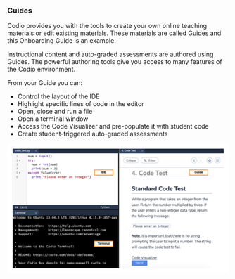 

### Guides

Codio provides you with the tools to create your own online teaching materials or edit existing materials. These materials are called Guides and this Onboarding Guide is an example. 

Instructional content and auto-graded assessments are authored using Guides. The powerful authoring tools give you access to many features of the Codio environment. 

From your Guide you can:

- Control the layout of the IDE
- Highlight specific lines of code in the editor
- Open, close and run a file 
- Open a terminal window
- Access the Code Visualizer and pre-populate it with student code
- Create student-triggered auto-graded assessments
   
![Code Window/Terminal/Guide](.guides/img/terminalguideide.png)